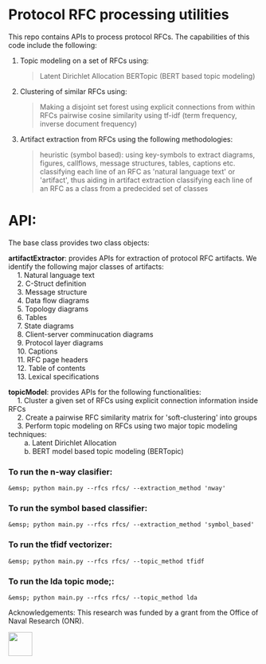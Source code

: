 # Protocol RFC processing utilities

This repo contains APIs to process protocol RFCs. The capabilities of this code include the following:

1. Topic modeling on a set of RFCs using:
    > Latent Dirichlet Allocation
    > BERTopic (BERT based topic modeling)

2. Clustering of similar RFCs using:
    > Making a disjoint set forest using explicit connections from within RFCs
    > pairwise cosine similarity using tf-idf (term frequency, inverse document frequency)

3. Artifact extraction from RFCs using the following methodologies:
    > heuristic (symbol based): using key-symbols to extract diagrams, figures, callflows, message structures, tables, captions etc.
    > classifying each line of an RFC as 'natural language text' or 'artifact', thus aiding in artifact extraction
    > classifying each line of an RFC as a class from a predecided set of classes

# API:

The base class provides two class objects: 

**artifactExtractor**: provides APIs for extraction of protocol RFC artifacts. We identify the following major classes of artifacts:<br />
    &emsp; 1. Natural language text<br />
    &emsp; 2. C-Struct definition<br />
    &emsp; 3. Message structure<br />
    &emsp; 4. Data flow diagrams<br />
    &emsp; 5. Topology diagrams<br />
    &emsp; 6. Tables<br />
    &emsp; 7. State diagrams<br />
    &emsp; 8. Client-server comminucation diagrams<br />
    &emsp; 9. Protocol layer diagrams<br />
    &emsp; 10. Captions<br />
    &emsp; 11. RFC page headers<br />
    &emsp; 12. Table of contents<br />
    &emsp; 13. Lexical specifications<br />

**topicModel**: provides APIs for the following functionalities:<br />
    &emsp; 1. Cluster a given set of RFCs using explicit connection information inside RFCs<br />
    &emsp; 2. Create a pairwise RFC similarity matrix for 'soft-clustering' into groups<br />
    &emsp; 3. Perform topic modeling on RFCs using two major topic modeling techniques:<br />
        &emsp;&emsp; a. Latent Dirichlet Allocation<br />
        &emsp;&emsp; b. BERT model based topic modeling (BERTopic)<br />

### To run the n-way clasifier:<br />
    &emsp; python main.py --rfcs rfcs/ --extraction_method 'nway'

### To run the symbol based classifier:<br />
    &emsp; python main.py --rfcs rfcs/ --extraction_method 'symbol_based'

### To run the tfidf vectorizer:<br />
    &emsp; python main.py --rfcs rfcs/ --topic_method tfidf

### To run the lda topic mode;:<br />
    &emsp; python main.py --rfcs rfcs/ --topic_method lda

Acknowledgements: This research was funded by a grant from the Office of Naval Research (ONR). 

<img src="https://upload.wikimedia.org/wikipedia/commons/thumb/2/29/Office_of_Naval_Research_Official_Logo.png/640px-Office_of_Naval_Research_Official_Logo.png" width="48">